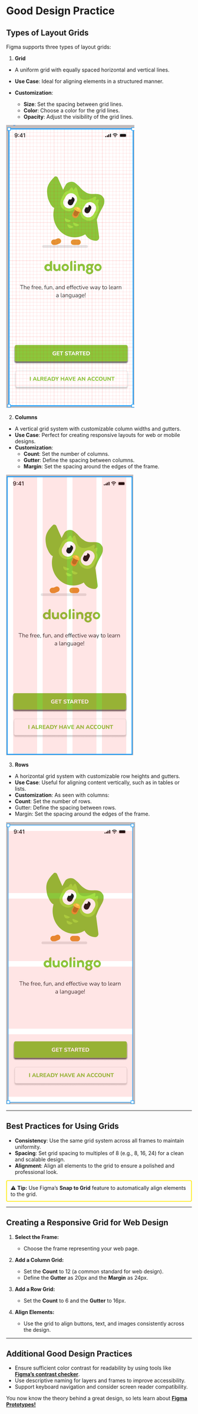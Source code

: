 # Good Design Practice

## Types of Layout Grids

Figma supports three types of layout grids:

1. **Grid**

- A uniform grid with equally spaced horizontal and vertical lines.
- **Use Case**: Ideal for aligning elements in a structured manner.
- **Customization**:

  - **Size**: Set the spacing between grid lines.
  - **Color**: Choose a color for the grid lines.
  - **Opacity**: Adjust the visibility of the grid lines.

![Grid Example](images/grid_example.png)

2. **Columns**

- A vertical grid system with customizable column widths and gutters.
- **Use Case**: Perfect for creating responsive layouts for web or mobile designs.
- **Customization**:
  - **Count**: Set the number of columns.
  - **Gutter**: Define the spacing between columns.
  - **Margin**: Set the spacing around the edges of the frame.

![Columns Example](images/column_example.png)

3. **Rows**

- A horizontal grid system with customizable row heights and gutters.
- **Use Case**: Useful for aligning content vertically, such as in tables or lists.
- **Customization**:
  As seen with columns:
- **Count**: Set the number of rows.
- Gutter: Define the spacing between rows.
- Margin: Set the spacing around the edges of the frame.

![Rows Example](images/row_example.png)

---

## Best Practices for Using Grids

- **Consistency**: Use the same grid system across all frames to maintain uniformity.
- **Spacing**: Set grid spacing to multiples of 8 (e.g., 8, 16, 24) for a clean and scalable design.
- **Alignment**: Align all elements to the grid to ensure a polished and professional look.

<div style="border: 2px solid rgb(255, 236, 28); padding: 10px; margin: 10px 0; border-radius: 4px;">
⚠️ <strong>Tip:</strong> Use Figma’s <strong>Snap to Grid</strong> feature to automatically align elements to the grid.
</div>

---

## Creating a Responsive Grid for Web Design

1. **Select the Frame:**

   - Choose the frame representing your web page.

2. **Add a Column Grid:**

   - Set the **Count** to 12 (a common standard for web design).
   - Define the **Gutter** as 20px and the **Margin** as 24px.

3. **Add a Row Grid:**

   - Set the **Count** to 6 and the **Gutter** to 16px.

4. **Align Elements:**
   - Use the grid to align buttons, text, and images consistently across the design.

---

## Additional Good Design Practices

- Ensure sufficient color contrast for readability by using tools like **[Figma’s contrast checker](https://www.figma.com/color-contrast-checker/)**.
- Use descriptive naming for layers and frames to improve accessibility.
- Support keyboard navigation and consider screen reader compatibility.

You now know the theory behind a great design, so lets learn about **[Figma Prototypes!](what-is-prototype.md)**
